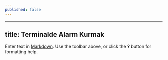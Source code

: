```yaml
---
published: false
---
```


---
title: Terminalde Alarm Kurmak
---

Enter text in [Markdown](http://daringfireball.net/projects/markdown/). Use the toolbar above, or click the **?** button for formatting help.
